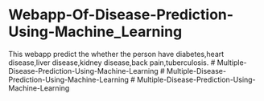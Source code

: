 # Webapp-Of-Disease-Prediction-Using-Machine_Learning
This webapp predict the whether the person have diabetes,heart disease,liver disease,kidney disease,back pain,tuberculosis.
#   M u l t i p l e - D i s e a s e - P r e d i c t i o n - U s i n g - M a c h i n e - L e a r n i n g  
 #   M u l t i p l e - D i s e a s e - P r e d i c t i o n - U s i n g - M a c h i n e - L e a r n i n g  
 #   M u l t i p l e - D i s e a s e - P r e d i c t i o n - U s i n g - M a c h i n e - L e a r n i n g  
 